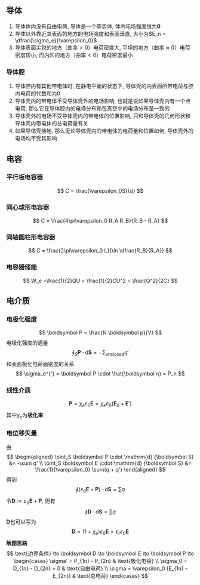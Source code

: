 ## 导体
1. 导体体内没有自由电荷, 导体是一个等势体, 体内电场强度恒为$\boldsymbol 0$
2. 导体以外靠近其表面的地方的电场强度和表面垂直, 大小为$E_n = \dfrac{\sigma_e}{\varepsilon_0}$
3. 导体表面尖锐的地方（曲率$>0$）电荷密度大, 平坦的地方（曲率$\approx 0$）电荷密度较小, 而内凹的地方（曲率$<0$）电荷密度最小
### 导体腔
1. 导体腔内有其他带电体时, 在静电平衡的状态下, 导体壳的内表面所带电荷与腔内电荷的代数和为$0$
2. 导体壳内的带电体不受导体壳外的电场影响, 也就是说如果导体壳内有一个点电荷, 那么它在导体腔内的电场分布和在真空中的电场分布是一致的
3. 导体壳外的电场不受导体壳内的带电体的位置影响, 只和导体壳的几何形状和导体壳内带电体的总电荷量有关
4. 如果导体壳接地, 那么无论导体壳内的带电体的电荷量和位置如何, 导体壳外的电场均不受其影响
## 电容
### 平行板电容器
$$
C = \frac{\varepsilon_0S}{d}
$$
### 同心球形电容器
$$
C = \frac{4\pi\varepsilon_0 R_A R_B}{R_B - R_A}
$$
### 同轴圆柱形电容器
$$
C = \frac{2\pi\varepsilon_0 L}{\ln \dfrac{R_B}{R_A}}
$$
### 电容器储能
$$
W_e =\frac{1}{2}QU = \frac{1}{2}CU^2 = \frac{Q^2}{2C}
$$
## 电介质
### 电极化强度
$$
\boldsymbol P = \frac{N \boldsymbol p}{V}
$$
电极化强度的通量
$$
\oint_S \boldsymbol P \cdot \mathrm{d} {\boldsymbol S} = - \sum_{\text{enclosed}} q' 
$$
和表面极化电荷面密度的关系
$$
\sigma_e^{'} = \boldsymbol P \cdot \hat{\boldsymbol n} = P_n 
$$
### 线性介质
$$
\boldsymbol P = \chi_e \varepsilon_0 \boldsymbol E = \chi_e \varepsilon_0 (\boldsymbol E_0 + \boldsymbol E')
$$
其中$\chi_e$为**极化率**
### 电位移矢量
由
$$
\begin{aligned}
\oint_S \boldsymbol P \cdot \mathrm{d} {\boldsymbol S} &= -\sum q' \\
\oint_S \boldsymbol E \cdot \mathrm{d} {\boldsymbol S} &= \frac{1}{\varepsilon_0} \sum(q + q')
\end{aligned}
$$
得到
$$
\oint (\varepsilon_0 \boldsymbol{E} + \boldsymbol P) \cdot \mathrm{d} {\boldsymbol S} = \sum q
$$
令$\boldsymbol D:=\varepsilon_0 \boldsymbol E + \boldsymbol P$, 则有
$$
\oint \boldsymbol D \cdot \mathrm{d} {\boldsymbol S} = \sum q
$$
$\boldsymbol D$也可以写为
$$
\boldsymbol D = (1 + \chi_e) \varepsilon_0 \boldsymbol E = \varepsilon_r \varepsilon_0 \boldsymbol E
$$
**解题思路**
$$
\text{边界条件} \to \boldsymbol D \to \boldsymbol E \to \boldsymbol P \to \begin{cases}
\sigma' = P_{1n} - P_{2n} & \text{极化电荷} \\
\sigma_0 = D_{1n} - D_{2n} = 0 & \text{自由电荷} \\
\sigma = \varepsilon_0 (E_{1n} - E_{2n}) & \text{总电荷}
\end{cases}
$$

